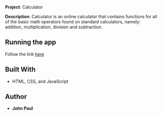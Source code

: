 **Project**: Calculator

**Description**: Calculator is an online calculator that contains functions
for all of the basic math operators found on standard calculators, namely:
addition, multiplication, division and subtraction.

## Running the app

Follow the link [here](https://omulosi.github.io/calculator/)

## Built With

*   HTML, CSS, and JavaScript

## Author

*   **John Paul** 

